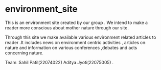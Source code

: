 # environment_site


This is an environment site created by our group . We intend to make a reader more conscious about mother nature through our site.

Through this site we make available various environment related articles to reader .It includes news on environment centric activities , articles on nature and information on various conferences ,debates and acts concerning nature.

Team: Sahil Patil(22074022)  Aditya Jyoti(22075005) .
